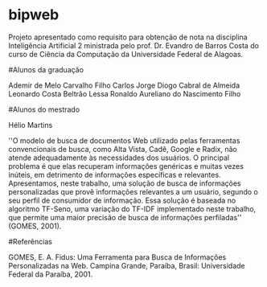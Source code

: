 # bipweb
Projeto apresentado como requisito para obtenção de nota na disciplina Inteligência Artificial 2 ministrada pelo prof. Dr. Evandro de Barros Costa do curso de Ciência da Computação da Universidade Federal de Alagoas.

#Alunos da graduação

Ademir de Melo Carvalho Filho
Carlos Jorge
Diogo Cabral de Almeida
Leonardo Costa Beltrão Lessa
Ronaldo Aureliano do Nascimento Filho

#Alunos do mestrado

Hélio Martins

''O modelo de busca de documentos Web utilizado pelas ferramentas convencionais de busca, como Alta Vista, Cadê, Google e Radix, não atende adequadamente às necessidades dos usuários. O principal problema é que elas recuperam informações genéricas e muitas vezes inúteis, em detrimento de informações específicas e relevantes. Apresentamos, neste trabalho, uma solução de busca de informações personalizadas que provê informações relevantes a um usuário, segundo o seu perfil de consumidor de informação. Essa solução é baseada no algoritmo TF-Seno, uma variação do TF-IDF implementado neste trabalho, que permite uma maior precisão de busca de informações perfiladas'' (GOMES, 2001).

#Referências

GOMES, E. A. Fidus: Uma Ferramenta para Busca de Informações Personalizadas na Web. Campina Grande, Paraíba, Brasil: Universidade Federal da Paraíba, 2001.
